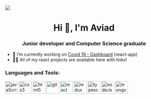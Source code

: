  <div style="disply="flex"">
 <div>
  <img src=https://media.giphy.com/media/LmNwrBhejkK9EFP504/giphy.gif />
 </div>
  <div>
 <h1 align="center">Hi 👋, I'm Aviad</h1>
<h3 align="center">Junior developer and Computer Science graduate</h3>

- 🔭 I’m currently working on [Covid 19 - Dashboard](https://dashboard-live-covid19.herokuapp.com/admin/dashboard) (react-app)
- 👨‍💻 All of my react projects are available here with links! 
 </div>
 </div>
 
 

<h3 align="left">Languages and Tools:</h3>
<p align="left"> 
 <img src="https://upload.wikimedia.org/wikipedia/commons/thumb/9/99/Unofficial_JavaScript_logo_2.svg/480px-Unofficial_JavaScript_logo_2.svg.png" alt="javaScript" width="40" height="40"/>
<img src="https://devicons.github.io/devicon/devicon.git/icons/css3/css3-original-wordmark.svg" alt="css3" width="40" height="40"/>
<img src="https://devicons.github.io/devicon/devicon.git/icons/html5/html5-original-wordmark.svg" alt="html5" width="40" height="40"/>  
<img src="https://www.vectorlogo.zone/logos/git-scm/git-scm-icon.svg" alt="git" width="40" height="40"/>  
<img src="https://devicons.github.io/devicon/devicon.git/icons/react/react-original-wordmark.svg" alt="react" width="40" height="40"/> 
<img src="https://devicons.github.io/devicon/devicon.git/icons/redux/redux-original.svg" alt="redux" width="40" height="40"/>  
 <img src="https://devicons.github.io/devicon/devicon.git/icons/typescript/typescript-original.svg" alt="typescript" width="40" height="40"/>  
 <img src="https://nodejs.org/static/images/logos/nodejs-new-pantone-black.svg" alt="nodeJs" width="40" height="40"/>  
 <img src="https://infinapps.com/wp-content/uploads/2018/10/mongodb-logo.png" alt="mongodB" width="40" height="40"/>  

</p>

